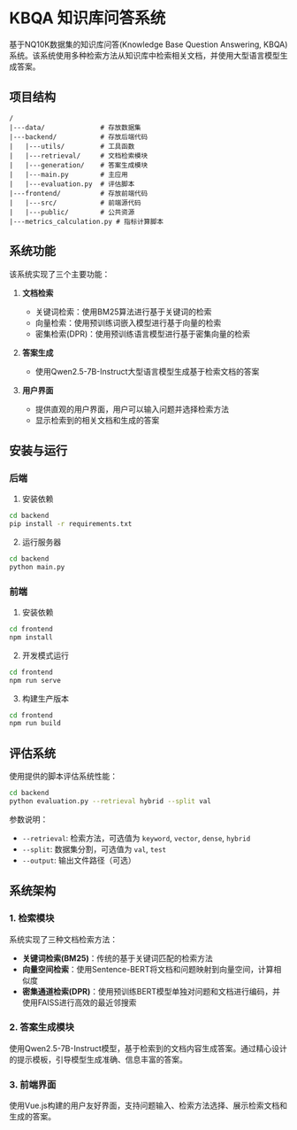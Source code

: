 # KBQA 知识库问答系统

基于NQ10K数据集的知识库问答(Knowledge Base Question Answering, KBQA)系统。该系统使用多种检索方法从知识库中检索相关文档，并使用大型语言模型生成答案。

## 项目结构

```
/
|---data/              # 存放数据集
|---backend/           # 存放后端代码
|   |---utils/         # 工具函数
|   |---retrieval/     # 文档检索模块
|   |---generation/    # 答案生成模块
|   |---main.py        # 主应用
|   |---evaluation.py  # 评估脚本
|---frontend/          # 存放前端代码
|   |---src/           # 前端源代码
|   |---public/        # 公共资源
|---metrics_calculation.py # 指标计算脚本
```

## 系统功能

该系统实现了三个主要功能：

1. **文档检索**
   - 关键词检索：使用BM25算法进行基于关键词的检索
   - 向量检索：使用预训练词嵌入模型进行基于向量的检索
   - 密集检索(DPR)：使用预训练语言模型进行基于密集向量的检索

2. **答案生成**
   - 使用Qwen2.5-7B-Instruct大型语言模型生成基于检索文档的答案

3. **用户界面**
   - 提供直观的用户界面，用户可以输入问题并选择检索方法
   - 显示检索到的相关文档和生成的答案

## 安装与运行

### 后端

1. 安装依赖

```bash
cd backend
pip install -r requirements.txt
```

2. 运行服务器

```bash
cd backend
python main.py
```

### 前端

1. 安装依赖

```bash
cd frontend
npm install
```

2. 开发模式运行

```bash
cd frontend
npm run serve
```

3. 构建生产版本

```bash
cd frontend
npm run build
```

## 评估系统

使用提供的脚本评估系统性能：

```bash
cd backend
python evaluation.py --retrieval hybrid --split val
```

参数说明：
- `--retrieval`: 检索方法，可选值为 `keyword`, `vector`, `dense`, `hybrid`
- `--split`: 数据集分割，可选值为 `val`, `test`
- `--output`: 输出文件路径（可选）

## 系统架构

### 1. 检索模块

系统实现了三种文档检索方法：

- **关键词检索(BM25)**：传统的基于关键词匹配的检索方法
- **向量空间检索**：使用Sentence-BERT将文档和问题映射到向量空间，计算相似度
- **密集通道检索(DPR)**：使用预训练BERT模型单独对问题和文档进行编码，并使用FAISS进行高效的最近邻搜索

### 2. 答案生成模块

使用Qwen2.5-7B-Instruct模型，基于检索到的文档内容生成答案。通过精心设计的提示模板，引导模型生成准确、信息丰富的答案。

### 3. 前端界面

使用Vue.js构建的用户友好界面，支持问题输入、检索方法选择、展示检索文档和生成的答案。